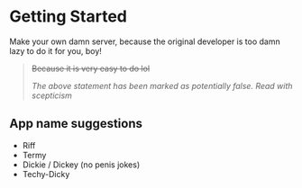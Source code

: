 # Getting Started

Make your own damn server, because the original developer is too damn lazy to do it for you, boy!

> ~~Because it is very easy to do lol~~
> 
> _The above statement has been marked as potentially false. Read with scepticism_

## App name suggestions

- Riff
- Termy
- Dickie / Dickey (no penis jokes)
- Techy-Dicky
